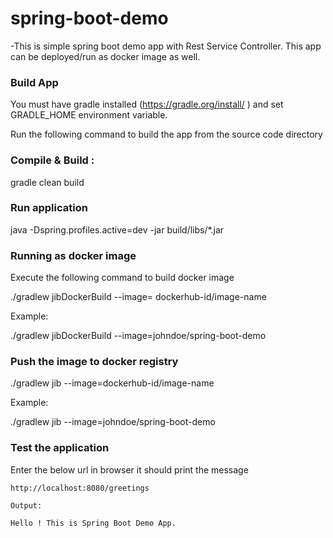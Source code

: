 # spring-boot-demo

-This is simple spring boot demo app with Rest Service Controller. This app can be deployed/run as docker image as well.

### Build App

You must have gradle installed (https://gradle.org/install/ ) and set GRADLE_HOME environment variable.

Run the following command to build the app from the source code directory

### Compile & Build :
gradle clean build

### Run application 
java  -Dspring.profiles.active=dev -jar build/libs/*.jar

### Running as docker image 

Execute the following command to build docker image 

./gradlew jibDockerBuild --image= dockerhub-id/image-name

Example:

./gradlew jibDockerBuild --image=johndoe/spring-boot-demo


### Push the image to docker registry

./gradlew jib --image=dockerhub-id/image-name

Example:

./gradlew jib --image=johndoe/spring-boot-demo

### Test the application 

Enter the below url in browser it should print the message 

```
http://localhost:8080/greetings

Output:

Hello ! This is Spring Boot Demo App.
```

